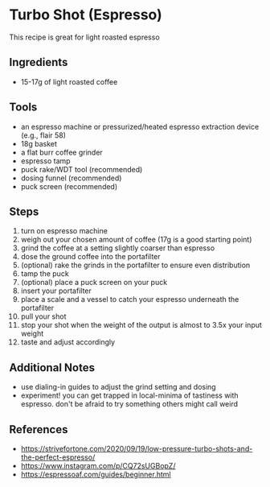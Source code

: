Turbo Shot (Espresso)
======
This recipe is great for light roasted espresso

## Ingredients
* 15-17g of light roasted coffee

## Tools
* an espresso machine or pressurized/heated espresso extraction device (e.g., flair 58)
* 18g basket
* a flat burr coffee grinder
* espresso tamp
* puck rake/WDT tool (recommended)
* dosing funnel (recommended)
* puck screen (recommended)


## Steps
1. turn on espresso machine
2. weigh out your chosen amount of coffee (17g is a good starting point)
3. grind the coffee at a setting slightly coarser than espresso
4. dose the ground coffee into the portafilter
5. (optional) rake the grinds in the portafilter to ensure even distribution 
6. tamp the puck
7. (optional) place a puck screen on your puck
8. insert your portafilter
9. place a scale and a vessel to catch your espresso underneath the portafilter
10. pull your shot
11. stop your shot when the weight of the output is almost to 3.5x your input weight
12. taste and adjust accordingly

## Additional Notes
* use dialing-in guides to adjust the grind setting and dosing
* experiment! you can get trapped in local-minima of tastiness with espresso. don't be afraid to try something others might call weird


## References
* https://strivefortone.com/2020/09/19/low-pressure-turbo-shots-and-the-perfect-espresso/
* https://www.instagram.com/p/CQ72sUGBopZ/
* https://espressoaf.com/guides/beginner.html